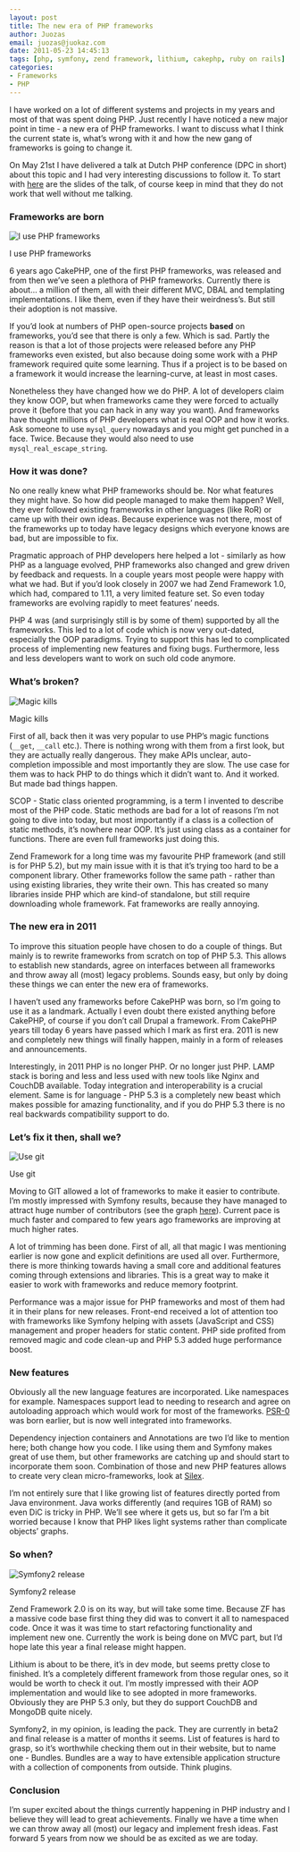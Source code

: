 ```yaml
---
layout: post
title: The new era of PHP frameworks
author: Juozas
email: juozas@juokaz.com
date: 2011-05-23 14:45:13
tags: [php, symfony, zend framework, lithium, cakephp, ruby on rails]
categories:
- Frameworks
- PHP
---
```


I have worked on a lot of different systems and projects in my years and most of that was spent doing PHP. Just recently I have noticed a new major point in time - a new era of PHP frameworks. I want to discuss what I think the current state is, what’s wrong with it and how the new gang of frameworks is going to change it.

<!--more-->

On May 21st I have delivered a talk at Dutch PHP conference (DPC in short) about this topic and I had very interesting discussions to follow it. To start with [here](http://www.slideshare.net/juokaz/the-new-era-of-php-frameworks-dpc) are the slides of the talk, of course keep in mind that they do not work that well without me talking.

### Frameworks are born

<div class="alignright" ><img src="/media/useframeworks.png" alt="I use PHP frameworks"><p class="wp-caption-text">I use PHP frameworks</p></div>

6 years ago CakePHP, one of the first PHP frameworks, was released and from then we’ve seen a plethora of PHP frameworks. Currently there is about… a million of them, all with their different MVC, DBAL and templating implementations.  I like them, even if they have their weirdness’s. But still their adoption is not massive.

If you’d look at numbers of PHP open-source projects **based** on frameworks, you’d see that there is only a few. Which is sad. Partly the reason is that a lot of those projects were released before any PHP frameworks even existed, but also because doing some work with a PHP framework required quite some learning. Thus if a project is to be based on a framework it would increase the learning-curve, at least in most cases.

Nonetheless they have changed how we do PHP. A lot of developers claim they know OOP, but when frameworks came they were forced to actually prove it (before that you can hack in any way you want). And frameworks have thought millions of PHP developers what is real OOP and how it works. Ask someone to use `mysql_query` nowadays and you might get punched in a face. Twice. Because they would also need to use `mysql_real_escape_string`.

### How it was done?

No one really knew what PHP frameworks should be. Nor what features they might have. So how did people managed to make them happen? Well, they ever followed existing frameworks in other languages (like RoR) or came up with their own ideas. Because experience was not there, most of the frameworks up to today have legacy designs which everyone knows are bad, but are impossible to fix.

Pragmatic approach of PHP developers here helped a lot - similarly as how PHP as a language evolved, PHP frameworks also changed and grew driven by feedback and requests. In a couple years most people were happy with what we had. But if you’d look closely in 2007 we had Zend Framework 1.0, which had, compared to 1.11, a very limited feature set. So even today frameworks are evolving rapidly to meet features’ needs.

PHP 4 was (and surprisingly still is by some of them) supported by all the frameworks. This led to a lot of code which is now very out-dated, especially the OOP paradigms. Trying to support this has led to complicated process of implementing new features and fixing bugs. Furthermore, less and less developers want to work on such old code anymore.

### What’s broken?

<div class="alignleft" ><img src="/media/phpmagickkills.png" alt="Magic kills"><p class="wp-caption-text">Magic kills</p></div>

First of all, back then it was very popular to use PHP’s magic functions (`__get`, `__call` etc.). There is nothing wrong with them from a first look, but they are actually really dangerous. They make APIs unclear, auto-completion impossible and most importantly they are slow. The use case for them was to hack PHP to do things which it didn’t want to. And it worked. But made bad things happen.

SCOP - Static class oriented programming, is a term I invented to describe most of the PHP code. Static methods are bad for a lot of reasons I’m not going to dive into today, but most importantly if a class is a collection of static methods, it’s nowhere near OOP. It’s just using class as a container for functions. There are even full frameworks just doing this.

Zend Framework for a long time was my favourite PHP framework (and still is for PHP 5.2), but my main issue with it is that it’s trying too hard to be a component library. Other frameworks follow the same path - rather than using existing libraries, they write their own. This has created so many libraries inside PHP which are kind-of standalone, but still require downloading whole framework. Fat frameworks are really annoying.

### The new era in 2011

To improve this situation people have chosen to do a couple of things. But mainly is to rewrite frameworks from scratch on top of PHP 5.3. This allows to establish new standards, agree on interfaces between all frameworks and throw away all (most) legacy problems. Sounds easy, but only by doing these things we can enter the new era of frameworks.

I haven’t used any frameworks before CakePHP was born, so I’m going to use it as a landmark. Actually I even doubt there existed anything before CakePHP, of course if you don’t call Drupal a framework. From CakePHP years till today 6 years have passed which I mark as first era. 2011 is new and completely new things will finally happen, mainly in a form of releases and announcements.

Interestingly, in 2011 PHP is no longer PHP. Or no longer just PHP. LAMP stack is boring and less and less used with new tools like Nginx and CouchDB available. Today integration and interoperability is a crucial element. Same is for language - PHP 5.3 is a completely new beast which makes possible for amazing functionality, and if you do PHP 5.3 there is no real backwards compatibility support to do.

### Let’s fix it then, shall we?

<div class="alignright" ><img src="/media/usegit.png" alt="Use git"><p class="wp-caption-text">Use git</p></div>

Moving to GIT allowed a lot of frameworks to make it easier to contribute. I’m mostly impressed with Symfony results, because they have managed to attract huge number of contributors (see the graph [here](http://github.com/symfony/symfony/graphs/impact)). Current pace is much faster and compared to few years ago frameworks are improving at much higher rates.

A lot of trimming has been done. First of all, all that magic I was mentioning earlier is now gone and explicit definitions are used all over. Furthermore, there is more thinking towards having a small core and additional features coming through extensions and libraries. This is a great way to make it easier to work with frameworks and reduce memory footprint.

Performance was a major issue for PHP frameworks and most of them had it in their plans for new releases. Front-end received a lot of attention too with frameworks like Symfony helping with assets (JavaScript and CSS) management and proper headers for static content. PHP side profited from removed magic and code clean-up and PHP 5.3 added huge performance boost.

### New features

Obviously all the new language features are incorporated. Like namespaces for example. Namespaces support lead to needing to research and agree on autoloading approach which would work for most of the frameworks. [PSR-0]( http://groups.google.com/group/php-standards/web/psr-0-final-proposal) was born earlier, but is now well integrated into frameworks.

Dependency injection containers and Annotations are two I’d like to mention here; both change how you code. I like using them and Symfony makes great of use them, but other frameworks are catching up and should start to incorporate them soon. Combination of those and new PHP features allows to create very clean micro-frameworks, look at [Silex](http://silex-project.org/).

I’m not entirely sure that I like growing list of features directly ported from Java environment. Java works differently (and requires 1GB of RAM) so even DiC is tricky in PHP. We’ll see where it gets us, but so far I’m a bit worried because I know that PHP likes light systems rather than complicate objects’ graphs.

### So when?

<div class="alignleft" ><img src="/media/symfony2release.png" alt="Symfony2 release"><p class="wp-caption-text">Symfony2 release</p></div>

Zend Framework 2.0 is on its way, but will take some time. Because ZF has a massive code base first thing they did was to convert it all to namespaced code. Once it was it was time to start refactoring functionality and implement new one. Currently the work is being done on MVC part, but I’d hope late this year a final release might happen.

Lithium is about to be there, it’s in dev mode, but seems pretty close to finished. It’s a completely different framework from those regular ones, so it would be worth to check it out. I’m mostly impressed with their AOP implementation and would like to see adopted in more frameworks. Obviously they are PHP 5.3 only, but they do support CouchDB and MongoDB quite nicely.

Symfony2, in my opinion, is leading the pack. They are currently in beta2 and final release is a matter of months it seems. List of features is hard to grasp, so it’s worthwhile checking them out in their website, but to name one - Bundles. Bundles are a way to have extensible application structure with a collection of components from outside. Think plugins.

### Conclusion

I’m super excited about the things currently happening in PHP industry and I believe they will lead to great achievements.  Finally we have a time when we can throw away all (most) our legacy and implement fresh ideas. Fast forward 5 years from now we should be as excited as we are today.  
